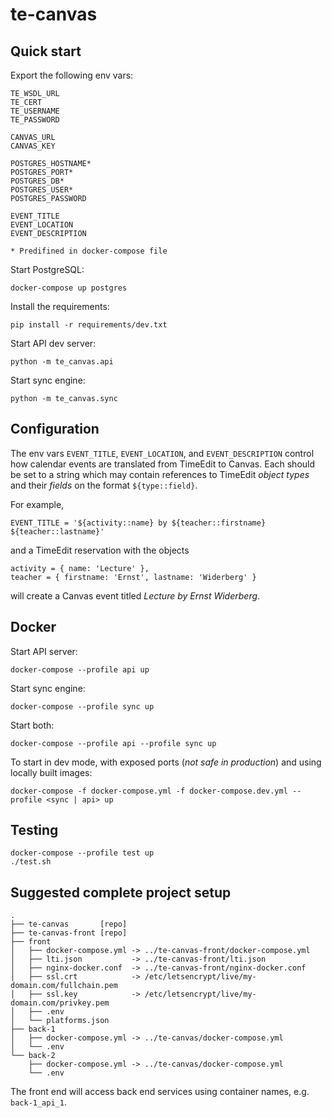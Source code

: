 # te-canvas

## Quick start

Export the following env vars:

```
TE_WSDL_URL
TE_CERT
TE_USERNAME
TE_PASSWORD

CANVAS_URL
CANVAS_KEY

POSTGRES_HOSTNAME*
POSTGRES_PORT*
POSTGRES_DB*
POSTGRES_USER*
POSTGRES_PASSWORD

EVENT_TITLE
EVENT_LOCATION
EVENT_DESCRIPTION

* Predifined in docker-compose file
```

Start PostgreSQL:

```
docker-compose up postgres
```

Install the requirements:

```
pip install -r requirements/dev.txt
```

Start API dev server:

```
python -m te_canvas.api
```

Start sync engine:

```
python -m te_canvas.sync
```

## Configuration

The env vars `EVENT_TITLE`, `EVENT_LOCATION`, and `EVENT_DESCRIPTION` control how calendar events are translated from TimeEdit to Canvas. Each should be set to a string which may contain references to TimeEdit *object types* and their *fields* on the format `${type::field}`.

For example,

`EVENT_TITLE = '${activity::name} by ${teacher::firstname} ${teacher::lastname}'`

and a TimeEdit reservation with the objects

```
activity = { name: 'Lecture' },
teacher = { firstname: 'Ernst', lastname: 'Widerberg' }
```

will create a Canvas event titled *Lecture by Ernst Widerberg*.

## Docker

Start API server:

```
docker-compose --profile api up
```

Start sync engine:

```
docker-compose --profile sync up
```

Start both:

```
docker-compose --profile api --profile sync up
```

To start in dev mode, with exposed ports (*not safe in production*) and using locally built images:

```
docker-compose -f docker-compose.yml -f docker-compose.dev.yml --profile <sync | api> up
```

## Testing

```
docker-compose --profile test up
./test.sh
```

## Suggested complete project setup

```
.
├── te-canvas       [repo]
├── te-canvas-front [repo]
├── front
│   ├── docker-compose.yml -> ../te-canvas-front/docker-compose.yml
│   ├── lti.json           -> ../te-canvas-front/lti.json
│   ├── nginx-docker.conf  -> ../te-canvas-front/nginx-docker.conf
│   ├── ssl.crt            -> /etc/letsencrypt/live/my-domain.com/fullchain.pem
│   ├── ssl.key            -> /etc/letsencrypt/live/my-domain.com/privkey.pem
│   ├── .env
│   └── platforms.json
├── back-1
│   ├── docker-compose.yml -> ../te-canvas/docker-compose.yml
│   └── .env
└── back-2
    ├── docker-compose.yml -> ../te-canvas/docker-compose.yml
    └── .env
```

The front end will access back end services using container names, e.g. `back-1_api_1`.
